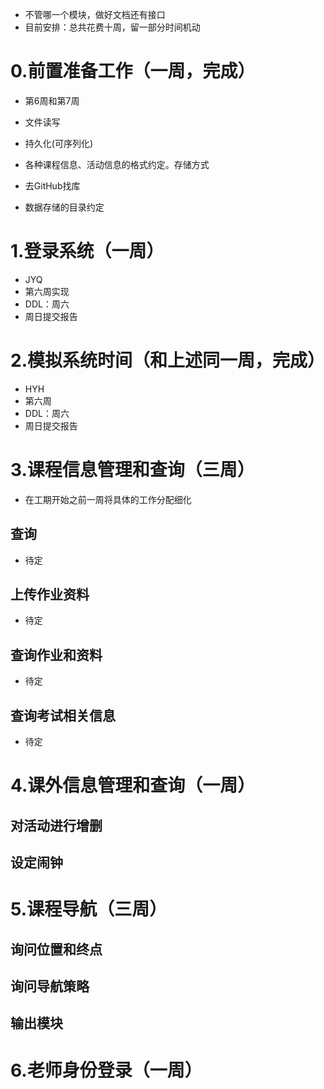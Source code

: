 - 不管哪一个模块，做好文档还有接口
- 目前安排：总共花费十周，留一部分时间机动

# 0.前置准备工作（一周，完成）

- 第6周和第7周

- 文件读写
- 持久化(可序列化)
- 各种课程信息、活动信息的格式约定。存储方式
- 去GitHub找库
- 数据存储的目录约定

# 1.登录系统（一周）

- JYQ
- 第六周实现
- DDL：周六
- 周日提交报告

# 2.模拟系统时间（和上述同一周，完成）

- HYH
- 第六周
- DDL：周六
- 周日提交报告

# 3.课程信息管理和查询（三周）

- 在工期开始之前一周将具体的工作分配细化

## 查询

- 待定

## 上传作业资料

- 待定

## 查询作业和资料

- 待定

## 查询考试相关信息

- 待定





# 4.课外信息管理和查询（一周）

## 对活动进行增删

## 设定闹钟

# 5.课程导航（三周）

## 询问位置和终点

## 询问导航策略

## 输出模块



# 6.老师身份登录（一周）

